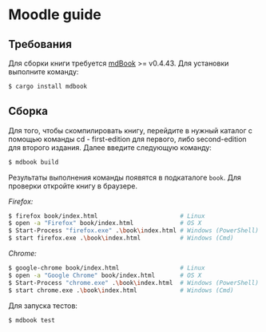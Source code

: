 # Moodle guide

## Требования

Для сборки книги требуется [mdBook] >= v0.4.43. Для установки выполните команду:

[mdBook]: https://github.com/rust-lang-nursery/mdBook/

```bash
$ cargo install mdbook
```


## Сборка

Для того, чтобы скомпилировать книгу, перейдите в нужный каталог с помощью команды cd - first-edition для первого, либо second-edition для второго издания.
Далее введите следующую команду:

```bash
$ mdbook build
```

Результаты выполнения команды появятся в подкаталоге `book`. Для проверки откройте книгу в браузере.

_Firefox:_
```bash
$ firefox book/index.html                       # Linux
$ open -a "Firefox" book/index.html             # OS X
$ Start-Process "firefox.exe" .\book\index.html # Windows (PowerShell)
$ start firefox.exe .\book\index.html           # Windows (Cmd)
```

_Chrome:_
```bash
$ google-chrome book/index.html                 # Linux
$ open -a "Google Chrome" book/index.html       # OS X
$ Start-Process "chrome.exe" .\book\index.html  # Windows (PowerShell)
$ start chrome.exe .\book\index.html            # Windows (Cmd)
```

Для запуска тестов:

```bash
$ mdbook test
```

